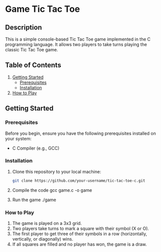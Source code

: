 # Game Tic Tac Toe

## Description

This is a simple console-based Tic Tac Toe game implemented in the C programming language. It allows two players to take turns playing the classic Tic Tac Toe game.

## Table of Contents

1. [Getting Started](#getting-started)
   - [Prerequisites](#prerequisites)
   - [Installation](#installation)
2. [How to Play](#how-to-play)

## Getting Started

### Prerequisites

Before you begin, ensure you have the following prerequisites installed on your system:

- C Compiler (e.g., GCC)

### Installation

1. Clone this repository to your local machine:

   ```bash
   git clone https://github.com/your-username/tic-tac-toe-c.git
2. Compile the code
     gcc game.c -o game
3. Run the game
    ./game

### How to Play

1. The game is played on a 3x3 grid.
2. Two players take turns to mark a square with their symbol (X or O).
3. The first player to get three of their symbols in a row (horizontally, vertically, or diagonally) wins.
4. If all squares are filled and no player has won, the game is a draw.
